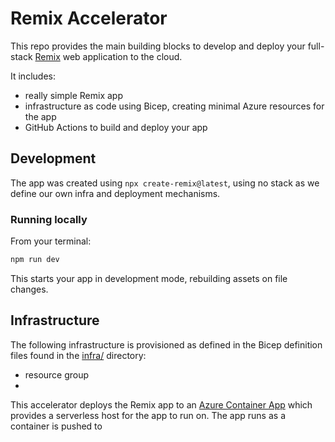 # Remix Accelerator

This repo provides the main building blocks to develop and deploy your full-stack [Remix](https://remix.run/docs) web application to the cloud.

It includes:

- really simple Remix app
- infrastructure as code using Bicep, creating minimal Azure resources for the app
- GitHub Actions to build and deploy your app

## Development

The app was created using `npx create-remix@latest`, using no stack as we define our own infra and deployment mechanisms.

### Running locally

From your terminal:

```sh
npm run dev
```

This starts your app in development mode, rebuilding assets on file changes.

## Infrastructure

The following infrastructure is provisioned as defined in the Bicep definition files found in the [infra/](infra) directory:

- resource group
-

This accelerator deploys the Remix app to an [Azure Container App](https://azure.microsoft.com/en-us/products/container-apps) which provides a serverless host for the app to run on.
The app runs as a container is pushed to

